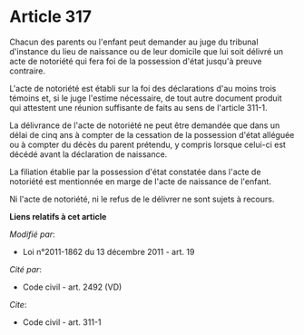 # Article 317

Chacun des parents ou l'enfant peut demander au juge du tribunal d'instance du lieu de naissance ou de leur domicile que lui
soit délivré un acte de notoriété qui fera foi de la possession d'état jusqu'à preuve contraire.

L'acte de notoriété est établi sur la foi des déclarations d'au moins trois témoins et, si le juge l'estime nécessaire, de
tout autre document produit qui attestent une réunion suffisante de faits au sens de l'article 311-1. 

La délivrance de l'acte de notoriété ne peut être demandée que dans un délai de cinq ans à compter de la cessation de la
possession d'état alléguée ou à compter du décès du parent prétendu, y compris lorsque celui-ci est décédé avant la
déclaration de naissance. 

La filiation établie par la possession d'état constatée dans l'acte de notoriété est mentionnée en marge de l'acte de
naissance de l'enfant. 

Ni l'acte de notoriété, ni le refus de le délivrer ne sont sujets à recours.

**Liens relatifs à cet article**

_Modifié par_:

  - Loi n°2011-1862 du 13 décembre 2011 - art. 19

_Cité par_:

  - Code civil - art. 2492 (VD)

_Cite_:

  - Code civil - art. 311-1
